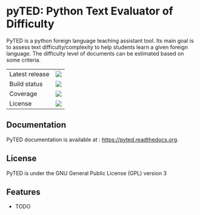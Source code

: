 
pyTED: Python Text Evaluator of Difficulty
==========================================

PyTED is a python foreign language teaching assistant tool. Its main goal is to assess text difficulty/complexity to help students learn a given foreign language. The difficulty level of documents can be estimated based on some criteria. 


<table>
    <tr>
        <td>Latest release</td>
        <td>
            <a href = "https://codecov.io/gh/Antoch03/pyted">
            <img src = "https://codecov.io/github/Antoch03/pyted/branch/master/graph/badge.svg"/>
            </a>
        </td>
    </tr>
    <tr>
        <td>Build status</td>
        <td>
            <a href = "https://codecov.io/gh/Antoch03/pyted">
            <img src = "https://codecov.io/github/Antoch03/pyted/branch/master/graph/badge.svg"/>
            </a>
        </td>
    </tr>
    <tr>
        <td>Coverage</td>
        <td>
            <a href = "https://codecov.io/gh/Antoch03/pyted">
            <img src = "https://codecov.io/github/Antoch03/pyted/branch/master/graph/badge.svg"/>
            </a>
        </td>
    </tr>
    <tr>
        <td>License</td>
        <td>
            <a href = "https://codecov.io/gh/Antoch03/pyted">
            <img src = "https://codecov.io/github/Antoch03/pyted/branch/master/graph/badge.svg"/>
            </a>
        </td>
    </tr>
</table>


Documentation
-------------

PyTED documentation is available at : https://pyted.readthedocs.org. 


License
-------

PyTED is under the GNU General Public License (GPL) version 3


Features
--------

* TODO

